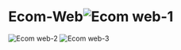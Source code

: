 # Ecom-Web![Ecom web-1](https://user-images.githubusercontent.com/121596955/214489197-74329d74-7e23-44bd-9222-285300c30735.jpg)
![Ecom web-2](https://user-images.githubusercontent.com/121596955/214489203-972c6f58-3386-4fec-80f7-b43bb2c72bff.jpg)
![Ecom web-3](https://user-images.githubusercontent.com/121596955/214490473-a1d52b44-d379-4100-9493-075c5f29541e.jpg)
